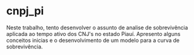 # cnpj_pi

Neste trabalho, tento desenvolver o assunto de analise de sobrevivência aplicada ao tempo ativo dos CNJ's no estado Piauí.
Apresento alguns conceitos inicias e o desenvolvimento de um modelo para a curva de sobrevivência.
